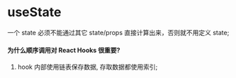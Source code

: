# useState

一个 state 必须不能通过其它 state/props 直接计算出来，否则就不用定义 state;

#### 为什么顺序调用对 React Hooks 很重要?

1. hook 内部使用链表保存数据, 存取数据都使用索引;